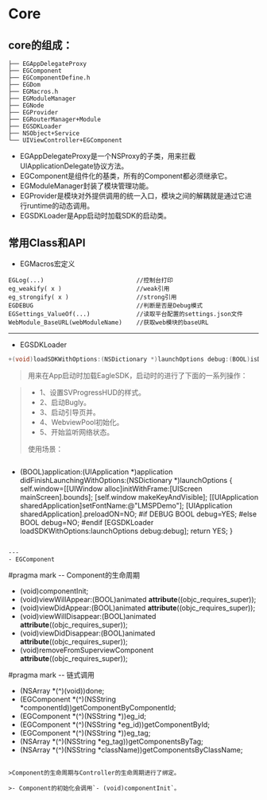 # Core
## core的组成：  

```
├── EGAppDelegateProxy
├── EGComponent
├── EGComponentDefine.h
├── EGDom
├── EGMacros.h
├── EGModuleManager
├── EGNode
├── EGProvider
├── EGRouterManager+Module
├── EGSDKLoader
├── NSObject+Service
└── UIViewController+EGComponent
```
* EGAppDelegateProxy是一个NSProxy的子类，用来拦截UIApplicationDelegate协议方法。
* EGComponent是组件化的基类，所有的Component都必须继承它。
* EGModuleManager封装了模块管理功能。
* EGProvider是模块对外提供调用的统一入口，模块之间的解耦就是通过它进行runtime的动态调用。
* EGSDKLoader是App启动时加载SDK的启动类。

## 常用Class和API

- EGMacros宏定义

```
EGLog(...)							//控制台打印
eg_weakify( x )						//weak引用
eg_strongify( x )					//strong引用
EGDEBUG								//判断是否是Debug模式
EGSettings_ValueOf(...)  			//读取平台配置的settings.json文件
WebModule_BaseURL(webModuleName)	//获取web模块的baseURL
```
---
- EGSDKLoader

```ObjectiveC
+(void)loadSDKWithOptions:(NSDictionary *)launchOptions debug:(BOOL)isDebug;
```

>用来在App启动时加载EagleSDK，启动时的进行了下面的一系列操作：  

>- 1、设置SVProgressHUD的样式。
>- 2、启动Bugly。
>- 3、启动引导页并。
>- 4、WebviewPool初始化。
>- 5、开始监听网络状态。
>
>使用场景：

>```
- (BOOL)application:(UIApplication *)application didFinishLaunchingWithOptions:(NSDictionary *)launchOptions {
   self.window=[[UIWindow alloc]initWithFrame:[UIScreen mainScreen].bounds];
    [self.window makeKeyAndVisible];
    [[UIApplication sharedApplication]setFontName:@"LMSPDemo"];
    [UIApplication sharedApplication].preloadON=NO;
#if DEBUG
    BOOL debug=YES;
#else
    BOOL debug=NO;
#endif
    [EGSDKLoader loadSDKWithOptions:launchOptions debug:debug];
    return YES;
}
```
	
---
- EGComponent

```
#pragma mark -- Component的生命周期
- (void)componentInit;
- (void)viewWillAppear:(BOOL)animated __attribute__((objc_requires_super));
- (void)viewDidAppear:(BOOL)animated __attribute__((objc_requires_super));
- (void)viewWillDisappear:(BOOL)animated __attribute__((objc_requires_super));
- (void)viewDidDisappear:(BOOL)animated __attribute__((objc_requires_super));
- (void)removeFromSuperviewComponent __attribute__((objc_requires_super));

#pragma mark -- 链式调用
- (NSArray *(^)(void))done;
- (EGComponent *(^)(NSString *componentId))getComponentByComponentId;
- (EGComponent *(^)(NSString *))eg_id;
- (EGComponent *(^)(NSString *eg_id))getComponentById;
- (EGComponent *(^)(NSString *))eg_tag;
- (NSArray *(^)(NSString *eg_tag))getComponentsByTag;
- (NSArray *(^)(NSString *className))getComponentsByClassName;
```

>Component的生命周期与Controller的生命周期进行了绑定。 
  
>- Component的初始化会调用`- (void)componentInit`。



